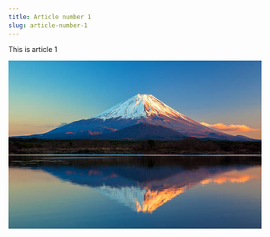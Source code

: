 ```yaml
---
title: Article number 1
slug: article-number-1
---
```


This is article 1

![Mount fuji](/assets/test.jpg)